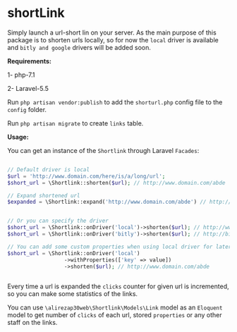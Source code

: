 # shortLink

Simply launch a url-short lin on your server.
As the main purpose of this package is to shorten urls locally, so for now the `local` driver
is available and `bitly and google` drivers will be added soon.

**Requirements:**

1- php-7.1

2- Laravel-5.5


Run `php artisan vendor:publish` to add the `shorturl.php` config file to the `config` folder.

Run `php artisan migrate` to create `links` table.

**Usage:**

You can get an instance of the `Shortlink` through Laravel `Facades`:

``` php

// Default driver is local
$url = 'http://www.domain.com/here/is/a/long/url';
$short_url = \Shortlink::shorten($url); // http://www.domain.com/abde

// Expand shortened url
$expanded = \Shortlink::expand('http://www.domain.com/abde') // http://www.domain.com/here/is/a/long/url


// Or you can specify the driver
$short_url = \Shortlink::onDriver('local')->shorten($url); // http://www.domain.com/abde
$short_url = \Shortlink::onDriver('bitly')->shorten($url); // http://bit.ly/shortened

// You can add some custom properties when using local driver for later access on the url
$short_url = \Shortlink::onDriver('local')
                  ->withProperties(['key' => value])
                  ->shorten($url); // http://www.domain.com/abde
                  
```

Every time a url is expanded the `clicks` counter for given url is incremented, so you can 
make some statistics of the links.

You can use `\alirezap30web\Shortlink\Models\Link` model as an `Eloquent` model to get number of `clicks` of each url, stored
`properties` or any other staff on the links. 
